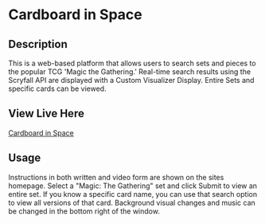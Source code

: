 # Cardboard in Space

## Description

This is a web-based platform that allows users to search sets and pieces to the popular TCG 'Magic the Gathering.'   Real-time search results using the Scryfall API are displayed with a Custom Visualizer Display. Entire Sets and specific cards can be viewed.

## View Live Here 

<a href="https://thefrank86.github.io/portfolio/Card_Visualizer/index.html" target="_blank">Cardboard in Space</a>

## Usage

Instructions in both written and video form are shown on the sites homepage.  Select a "Magic: The Gathering" set and click Submit to view an entire set.  If you know a specific card name, you can use that search option to view all versions of that card.
Background visual changes and music can be changed in the bottom right of the window.